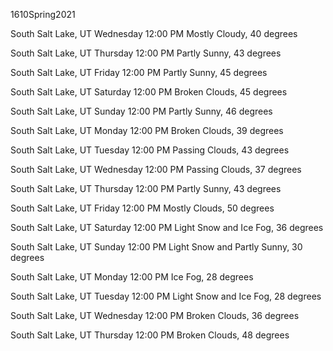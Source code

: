 1610Spring2021

South Salt Lake, UT
Wednesday 12:00 PM
Mostly Cloudy, 40 degrees

South Salt Lake, UT
Thursday 12:00 PM
Partly Sunny, 43 degrees

South Salt Lake, UT
Friday 12:00 PM
Partly Sunny, 45 degrees

South Salt Lake, UT
Saturday 12:00 PM
Broken Clouds, 45 degrees

South Salt Lake, UT
Sunday 12:00 PM
Partly Sunny, 46 degrees

South Salt Lake, UT
Monday 12:00 PM
Broken Clouds, 39 degrees

South Salt Lake, UT
Tuesday 12:00 PM
Passing Clouds, 43 degrees

South Salt Lake, UT
Wednesday 12:00 PM
Passing Clouds, 37 degrees

South Salt Lake, UT
Thursday 12:00 PM
Partly Sunny, 43 degrees

South Salt Lake, UT
Friday 12:00 PM
Mostly Clouds, 50 degrees

South Salt Lake, UT
Saturday 12:00 PM
Light Snow and Ice Fog, 36 degrees

South Salt Lake, UT
Sunday 12:00 PM
Light Snow and Partly Sunny, 30 degrees

South Salt Lake, UT
Monday 12:00 PM
Ice Fog, 28 degrees

South Salt Lake, UT
Tuesday 12:00 PM
Light Snow and Ice Fog, 28 degrees

South Salt Lake, UT
Wednesday 12:00 PM
Broken Clouds, 36 degrees

South Salt Lake, UT
Thursday 12:00 PM
Broken Clouds, 48 degrees